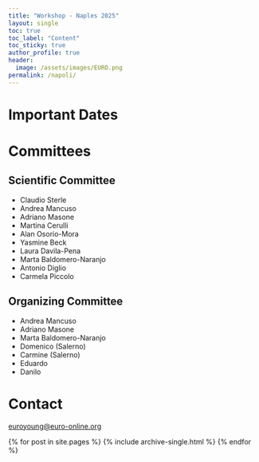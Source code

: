 ```yaml
---
title: "Workshop - Naples 2025"
layout: single
toc: true
toc_label: "Content"
toc_sticky: true
author_profile: true
header:
  image: /assets/images/EURO.png
permalink: /napoli/
---
```


# Important Dates


# Committees

## Scientific Committee
* Claudio Sterle
* Andrea Mancuso 
* Adriano Masone 
* Martina Cerulli
* Alan Osorio-Mora
* Yasmine Beck
* Laura Davila-Pena
* Marta Baldomero-Naranjo
* Antonio Diglio 
* Carmela Piccolo 

## Organizing Committee
* Andrea Mancuso 
* Adriano Masone 
* Marta Baldomero-Naranjo
* Domenico (Salerno)  
* Carmine (Salerno)  
* Eduardo 
* Danilo 

# Contact
euroyoung@euro-online.org

{% for post in site.pages %}
{% include archive-single.html %}
{% endfor %}
